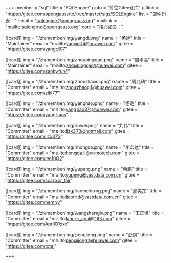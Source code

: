 ﻿+++
member = "sql"
title = "SQLEngine"
goto = "前往Gitee仓库"
gitlink = "https://gitee.com/opengauss/tc/tree/master/sigs/SQLEngine"
list = "邮件列表："
email = "sqlengine@opengauss.org"
maillink = "mailto:sqlengine@opengauss.org"
core = "核心成员："

[[card]]
    img = "/zh/member/img/yangdi.png"
    name = "杨迪"
    title = "Maintainer"
    email = "mailto:yangdi14@huawei.com"
    gitee = "https://gitee.com/yangdi07"


[[card]]
    img = "/zh/member/img/zhoupinggao.png"
    name = "周平高"
    title = "Maintainer"
    email = "mailto:zhoupinggao@huawei.com"
    gitee = "https://gitee.com/zankyfun4"

[[card]]
    img = "/zh/member/img/zhouzhaoqi.png"
    name = "周兆琦"
    title = "Committer"
    email = "mailto:zhouzhaoqi1@huawei.com"
    gitee = "https://gitee.com/ziki77"

[[card]]
    img = "/zh/member/img/yanghao.png"
    name = "杨皓"
    title = "Committer"
    email = "mailto:yanghao37@huawei.com"
    gitee = "https://gitee.com/yanghaos"

[[card]]
    img = "/zh/member/img/liuwei.png"
    name = "刘伟"
    title = "Committer"
    email = "mailto:llzx373@hotmail.com"
    gitee = "https://gitee.com/llzx373"

[[card]]
    img = "/zh/member/img/lihongda.png"
    name = "李宏达"
    title = "Committer"
    email = "mailto:hongda.li@enmotech.com"
    gitee = "https://gitee.com/lee1002"

[[card]]
    img = "/zh/member/img/yupeng.png"
    name = "余鹏"
    title = "Committer"
    email = "mailto:yupeng@vastdata.com.cn"
    gitee = "https://gitee.com/scarbor_fair"

[[card]]
    img = "/zh/member/img/liaomeidong.png"
    name = "廖美东"
    title = "Committer"
    email = "mailto:liaomd@vastdata.com.cn"
    gitee = "https://gitee.com/hemny"

[[card]]
    img = "/zh/member/img/wangzhenglv.png"
    name = "王正侣"
    title = "Committer"
    email = "mailto:lancer_cool@163.com"
    gitee = "https://gitee.com/April01xxx"

[[card]]
    img = "/zh/member/img/pengjiong.png"
    name = "彭炯"
    title = "Committer"
    email = "mailto:pengjiong1@huawei.com"
    gitee = "https://gitee.com/totaj"

+++
